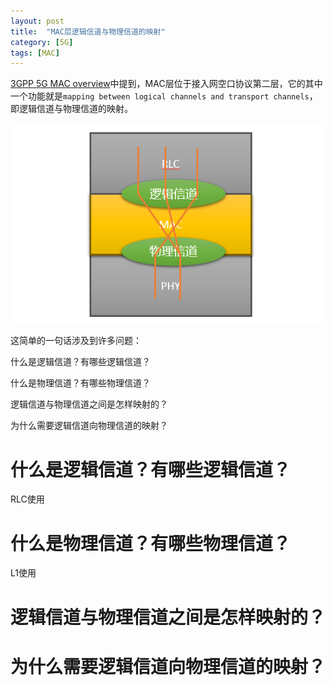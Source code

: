 ```yaml
---
layout: post
title:  "MAC层逻辑信道与物理信道的映射"
category: [5G]
tags: [MAC]
---
```


[3GPP 5G MAC overview](http://windmissing.github.io/5g/2019-08/3gpp-5g-mac-overview.html)中提到，MAC层位于接入网空口协议第二层，它的其中一个功能就是`mapping between logical channels and transport channels`，即逻辑信道与物理信道的映射。

![](\images\2019\3.png)

这简单的一句话涉及到许多问题：

什么是逻辑信道？有哪些逻辑信道？

什么是物理信道？有哪些物理信道？

逻辑信道与物理信道之间是怎样映射的？

为什么需要逻辑信道向物理信道的映射？

<!-- more -->

# 什么是逻辑信道？有哪些逻辑信道？
RLC使用
# 什么是物理信道？有哪些物理信道？
L1使用
# 逻辑信道与物理信道之间是怎样映射的？

# 为什么需要逻辑信道向物理信道的映射？
